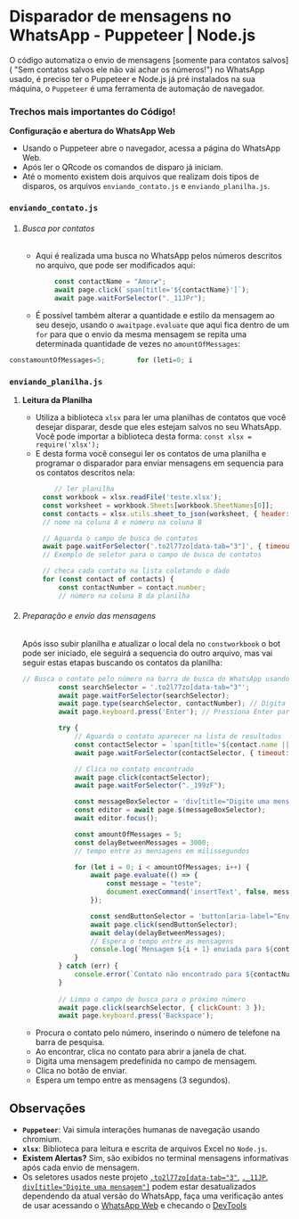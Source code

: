 # Disparador de mensagens no WhatsApp - Puppeteer | Node.js

O código automatiza o envio de mensagens [somente para contatos salvos](  "Sem contatos salvos ele não vai achar os números!") no WhatsApp usado, é preciso ter o Puppeteer e Node.js já pré instalados na sua máquina, o `Puppeteer` é uma ferramenta de automação de navegador.

### Trechos mais importantes do Código!

**Configuração e abertura do WhatsApp Web**

- Usando o Puppeteer abre o navegador, acessa a página do WhatsApp Web.
- Após ler o QRcode os comandos de disparo já iniciam.
- Até o momento existem dois arquivos que realizam dois tipos de disparos, os arquivos `enviando_contato.js` e `enviando_planilha.js`.

### `enviando_contato.js`

1. ###### Busca por contatos


   - Aqui é realizada uma busca no WhatsApp pelos números descritos no arquivo, que pode ser modificados aqui:

   ```node.js
           const contactName = "Amor💕";
           await page.click(`span[title='${contactName}']`);
           await page.waitForSelector("._11JPr");
   ```

   - É possível também alterar a quantidade e estilo da mensagem ao seu desejo, usando o `awaitpage.evaluate` que aqui fica dentro de um `for` para que o envio da mesma mensagem se repita uma determinada quantidade de vezes no `amountOfMessages`:

```node.js
constamountOfMessages=5;        for (leti=0; i
```


### `enviando_planilha.js`

1. **Leitura da Planilha**

   - Utiliza a biblioteca `xlsx` para ler uma planilhas de contatos que você desejar disparar, desde que eles estejam salvos no seu WhatsApp. Você pode importar a biblioteca desta forma:
     ```const xlsx = require('xlsx');```
   - E desta forma você consegui ler os contatos de uma planilha e programar o disparador para enviar mensagens em sequencia para os contatos descritos nela:

   ```node.js
           // ler planilha
        const workbook = xlsx.readFile('teste.xlsx');
        const worksheet = workbook.Sheets[workbook.SheetNames[0]];
        const contacts = xlsx.utils.sheet_to_json(worksheet, { header: ['name', 'number'] }); 
        // nome na coluna A e número na coluna B

        // Aguarda o campo de busca de contatos
        await page.waitForSelector('.to2l77zo[data-tab="3"]', { timeout: 30000 });
        // Exemplo de seletor para o campo de busca de contatos

        // checa cada contato na lista coletando o dado
        for (const contact of contacts) {
            const contactNumber = contact.number; 
            // número na coluna B da planilha

   ```
2. ###### Preparação e envio das mensagens

   Após isso subir planilha e atualizar o local dela no `constworkbook` o bot pode ser iniciado, ele seguirá a sequencia do outro arquivo, mas vai seguir estas etapas buscando os contatos da planilha:


   ```node.js
   // Busca o contato pelo número na barra de busca do WhatsApp usando os dados da coluna B
            const searchSelector = '.to2l77zo[data-tab="3"';
            await page.waitForSelector(searchSelector);
            await page.type(searchSelector, contactNumber); // Digita o número na barra de busca
            await page.keyboard.press('Enter'); // Pressiona Enter para iniciar a busca

            try {
                // Aguarda o contato aparecer na lista de resultados
                const contactSelector = `span[title='${contact.name || contact.number}']._11JPr`;
                await page.waitForSelector(contactSelector, { timeout: 5000 }); // Aumentei para 5 segundos

                // Clica no contato encontrado
                await page.click(contactSelector);
                await page.waitForSelector("._199zF");

                const messageBoxSelector = 'div[title="Digite uma mensagem"][contenteditable="true"]';
                const editor = await page.$(messageBoxSelector);
                await editor.focus();

                const amountOfMessages = 5;
                const delayBetweenMessages = 3000; 
                // tempo entre as mensagens em milissegundos

                for (let i = 0; i < amountOfMessages; i++) {
                    await page.evaluate(() => {
                        const message = "teste";
                        document.execCommand('insertText', false, message);
                    });

                    const sendButtonSelector = 'button[aria-label="Enviar"]';
                    await page.click(sendButtonSelector);
                    await delay(delayBetweenMessages); 
                    // Espera o tempo entre as mensagens
                    console.log(`Mensagem ${i + 1} enviada para ${contactNumber}`);
                }
            } catch (err) {
                console.error(`Contato não encontrado para ${contactNumber}. Pulando para o próximo.`);
            }
            
            // Limpa o campo de busca para o próximo número
            await page.click(searchSelector, { clickCount: 3 });
            await page.keyboard.press('Backspace');
   ```

   - Procura o contato pelo número, inserindo o número de telefone na barra de pesquisa.
   - Ao encontrar, clica no contato para abrir a janela de chat.
   - Digita uma mensagem predefinida no campo de mensagem.
   - Clica no botão de enviar.
   - Espera um tempo entre as mensagens (3 segundos).

## Observações

- **`Puppeteer`**: Vai simula interações humanas de navegação usando chromium.
- **`xlsx`**: Biblioteca para leitura e escrita de arquivos Excel no `Node.js`.
- **Existem Alertas?** Sim, são exibidos no terminal mensagens informativas após cada envio de mensagem.
-  Os seletores usados neste projeto [`.to2l77zo[data-tab="3"`](), [`._11JP`](), [`div[title="Digite uma mensagem"]`]() podem estar desatualizados dependendo da atual versão do WhatsApp, faça uma verificação antes de usar acessando o [WhatsApp Web](https://web.whatsapp.com) e checando o [DevTools]()
